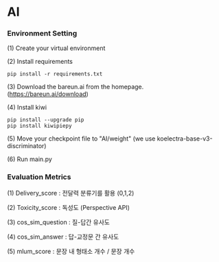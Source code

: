 # AI

### Environment Setting
(1) Create your virtual environment

(2) Install requirements
```
pip install -r requirements.txt
```

(3) Download the bareun.ai from the homepage. (https://bareun.ai/download)

(4) Install kiwi 

``` 
pip install --upgrade pip 
pip install kiwipiepy
```

(5) Move your checkpoint file to "AI/weight" (we use koelectra-base-v3-discriminator)

(6) Run main.py

### Evaluation Metrics


(1) Delivery_score : 전달력 분류기를 활용 (0,1,2)

(2) Toxicity_score : 독성도 (Perspective API)

(3) cos_sim_question  : 질-답간 유사도

(4) cos_sim_answer : 답-교정문 간 유사도

(5) mlum_score : 문장 내 형태소 개수 / 문장 개수

